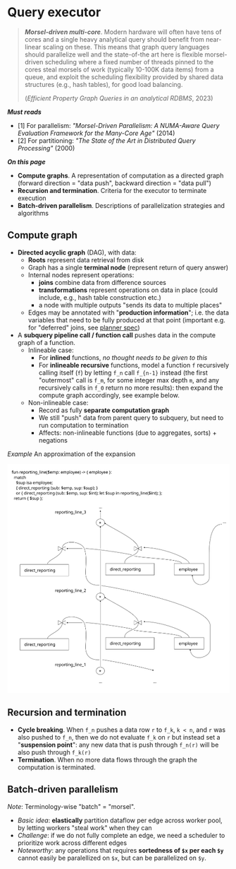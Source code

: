 # Query executor

> ***Morsel-driven multi-core***. Modern hardware will often have tens of cores and a single heavy analytical query should benefit from near-linear scaling on these. This means that graph query languages should parallelize well and the state-of-the art here is flexible morsel-driven scheduling where a fixed number of threads pinned to the cores steal morsels of work (typically 10-100K data items) from a queue, and exploit the scheduling flexibility provided by shared data structures (e.g., hash tables), for good load balancing.
>
> (_Efficient Property Graph Queries in an analytical RDBMS_, 2023)


***Must reads***

* [1] For parallelism: _"Morsel-Driven Parallelism: A NUMA-Aware Query Evaluation Framework for the Many-Core Age"_ (2014)
* [2] For partitioning: _"The State of the Art in Distributed Query Processing"_ (2000)

***On this page***

* **Compute graphs**. A representation of computation as a directed graph (forward direction = "data push", backward direction = "data pull")
* **Recursion and termination**. Criteria for the executor to terminate execution
* **Batch-driven parallelism**. Descriptions of parallelization strategies and algorithms

## Compute graph

* **Directed acyclic graph** (DAG), with data:
  * **Roots** represent data retrieval from disk
  * Graph has a single **terminal node** (represent return of query answer)
  * Internal nodes represent operations:
    * **joins** combine data from difference sources
    * **transformations** represent operations on data in place (could include, e.g., hash table construction etc.)
    * a node with multiple outputs "sends its data to multiple places"
  * Edges may be annotated with "**production information**"; i.e. the data variables that need to be fully produced at that point (important e.g. for "deferred" joins, see [planner spec](planner.md))
* A **subquery pipeline call / function call** pushes data in the compute graph of a function. 
  * Inlineable case:
    * For **inlined** functions, _no thought needs to be given to this_
    * For **inlineable recursive** functions, model a function `f` recursively calling itself (`f`) by letting `f_n` call `f_{n-1}` instead (the first "outermost" call is `f_m`, for some integer max depth `m`, and any recursively calls in `f_0` return no more results): then expand the compute graph accordingly, see example below.
  * Non-inlineable case:
    * Record as fully **separate computation graph**
    * We still "push" data from parent query to subquery, but need to run computation to termination
    * Affects: non-inlineable functions (due to aggregates, sorts) + negations

_Example_ An approximation of the expansion

![](images/inlined_recursive_graph.svg)

## Recursion and termination

* **Cycle breaking**. When `f_n` pushes a data row `r` to `f_k`, `k < n`, and `r` was also pushed to `f_n`, then we do not evaluate `f_k` on `r` but instead set a "**suspension point**": any new data that is push through `f_n(r)` will be also push through `f_k(r)`
* **Termination**. When no more data flows through the graph the computation is terminated.

## Batch-driven parallelism

_Note_: Terminology-wise "batch" = "morsel".

* *Basic idea*: **elastically** partition dataflow per edge across worker pool, by letting workers "steal work" when they can
* *Challenge*: if we do not fully complete an edge, we need a scheduler to prioritize work across different edges
* *Noteworthy*: any operations that requires **sortedness of `$x` per each `$y`** cannot easily be paralellized on `$x`, but can be parallelized on `$y`.


